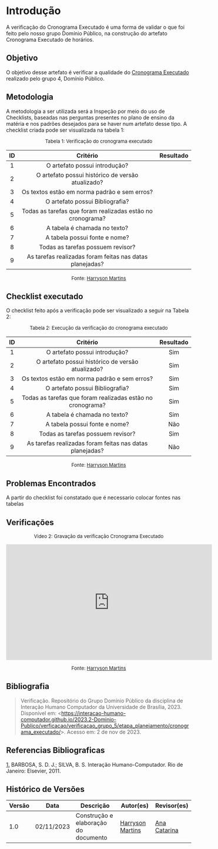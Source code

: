 # Introdução 

A verificação do Cronograma Executado é uma forma de validar o que foi feito pelo nosso grupo Domínio Público, na construção do artefato Cronograma Executado de horários.

## Objetivo

O objetivo desse artefato é verificar a qualidade do [Cronograma Executado](docs/planejamento/cronograma.md) realizado pelo grupo 4, Domínio Público.

## Metodologia

A metodologia a ser utilizada será a Inspeção por meio do uso de Checklists, baseadas nas perguntas presentes no plano de ensino da matéria e nos padrões desejados para se haver num artefato desse tipo. A checklist criada pode ser visualizada na tabela 1:

<center>

<font size="2"><p style="text-align: center">Tabela 1: Verificação do cronograma executado</p></font>

| ID | Critério | Resultado |
|:--------:|:--------:|:--------:|
| 1 |      O artefato possui introdução?    |          |
| 2|      O artefato possui histórico de versão atualizado?     |
|3|    Os textos estão em norma padrão e sem erros?      |          |
|4|    O artefato possui Bibliografia?      |          |
|5   |  Todas as tarefas que foram realizadas estão no cronograma?  |   |
|6| A tabela é chamada no texto?  |   |
|7| A tabela possui fonte e nome? |   |
|8|  Todas as tarefas possuem revisor?  |     |
|9   |  As tarefas realizadas foram feitas nas datas planejadas?  |  |

<font size="2"><p style="text-align: center">Fonte: [Harryson Martins](https://github.com/harry-cmartin) </p></font>

</center>

## Checklist executado

O checklist feito após a verificação pode ser visualizado a seguir na Tabela 2:

<center>

<font size="2"><p style="text-align: center">Tabela 2: Execução da verificação do cronograma executado</p></font>

| ID | Critério | Resultado |
|:--------:|:--------:|:--------:|
|1|O artefato possui introdução?|  Sim     | 
|2|O artefato possui histórico de versão atualizado?|  Sim     |
|3|Os textos estão em norma padrão e sem erros?|Sim      | 
|4|O artefato possui Bibliografia?|   Sim     | 
|5|Todas as tarefas que foram realizadas estão no cronograma?| Sim|
|6|A tabela é chamada no texto?| Sim |
|7|A tabela possui fonte e nome?|  Não|
|8|Todas as tarefas possuem revisor?| Sim|
|9|As tarefas realizadas foram feitas nas datas planejadas?| Não|

<font size="2"><p style="text-align: center">Fonte: [Harryson Martins](https://github.com/harry-cmartin)  </p></font>

</center>

## Problemas Encontrados

A partir do checklist foi constatado que é necessario colocar fontes nas tabelas

## Verificações

<center>

<font size="2"><p style="text-align: center">Video 2: Gravação da verificação Cronograma Executado</p></font>

<iframe width="560" height="315" src="https://www.youtube.com/embed/CKiNMJjk4Rg?si=Avw3kmFjzBwWCqxF" title="YouTube video player" frameborder="0" allow="accelerometer; autoplay; clipboard-write; encrypted-media; gyroscope; picture-in-picture; web-share" allowfullscreen></iframe>

<font size="2"><p style="text-align: center">Fonte:  [Harryson Martins](https://github.com/harry-cmartin)</p></font>


</center>


## Bibliografia 

> Verificação. Repositório do Grupo Domínio Público da disciplina de Interação Humano Computador da Universidade de Brasília, 2023. Disponível em: <<https://interacao-humano-computador.github.io/2023.2-Dominio-Publico/verficacao/verificacao_grupo_5/etapa_planejamento/cronograma_executado/>>. Acesso em: 2 de nov de 2023.

## Referencias Bibliograficas

<a id="FRM3" href="#anchor_1">1.</a> BARBOSA, S. D. J.; SILVA, B. S. Interação Humano-Computador. Rio de Janeiro: Elsevier, 2011.

## Histórico de Versões



| Versão | Data       | Descrição                        | Autor(es)                                                                                  | Revisor(es)                                    |
| ------ | ---------- | -------------------------------- | ------------------------------------------------------------------------------------------ | ---------------------------------------------- |
| 1.0    | 02/11/2023 | Construção e elaboração do documento           |     [Harryson Martins](https://github.com/harry-cmartin)                                              | [Ana Catarina](https://github.com/an4catarina) |
